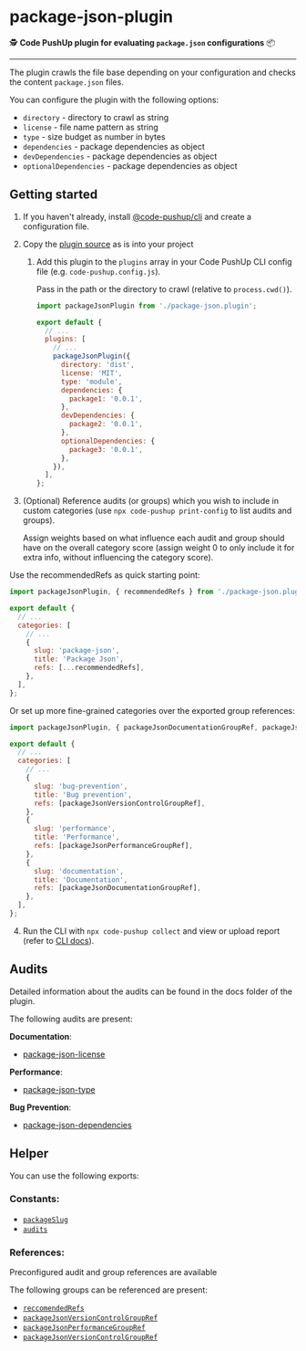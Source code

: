 # package-json-plugin

🕵️ **Code PushUp plugin for evaluating `package.json` configurations** 📦

---

The plugin crawls the file base depending on your configuration and checks the content `package.json` files.

You can configure the plugin with the following options:

- `directory` - directory to crawl as string
- `license` - file name pattern as string
- `type` - size budget as number in bytes
- `dependencies` - package dependencies as object
- `devDependencies` - package dependencies as object
- `optionalDependencies` - package dependencies as object

## Getting started

1. If you haven't already, install [@code-pushup/cli](../cli/README.md) and create a configuration file.

2. Copy the [plugin source](../file-size) as is into your project

   1. Add this plugin to the `plugins` array in your Code PushUp CLI config file (e.g. `code-pushup.config.js`).

      Pass in the path or the directory to crawl (relative to `process.cwd()`).

      ```js
      import packageJsonPlugin from './package-json.plugin';

      export default {
        // ...
        plugins: [
          // ...
          packageJsonPlugin({
            directory: 'dist',
            license: 'MIT',
            type: 'module',
            dependencies: {
              package1: '0.0.1',
            },
            devDependencies: {
              package2: '0.0.1',
            },
            optionalDependencies: {
              package3: '0.0.1',
            },
          }),
        ],
      };
      ```

3. (Optional) Reference audits (or groups) which you wish to include in custom categories (use `npx code-pushup print-config` to list audits and groups).

   Assign weights based on what influence each audit and group should have on the overall category score (assign weight 0 to only include it for extra info, without influencing the category score).

Use the recommendedRefs as quick starting point:

```js
import packageJsonPlugin, { recommendedRefs } from './package-json.plugin';

export default {
  // ...
  categories: [
    // ...
    {
      slug: 'package-json',
      title: 'Package Json',
      refs: [...recommendedRefs],
    },
  ],
};
```

Or set up more fine-grained categories over the exported group references:

```js
import packageJsonPlugin, { packageJsonDocumentationGroupRef, packageJsonPerformanceGroupRef, packageJsonVersionControlGroupRef } from './file-size.plugin';

export default {
  // ...
  categories: [
    // ...
    {
      slug: 'bug-prevention',
      title: 'Bug prevention',
      refs: [packageJsonVersionControlGroupRef],
    },
    {
      slug: 'performance',
      title: 'Performance',
      refs: [packageJsonPerformanceGroupRef],
    },
    {
      slug: 'documentation',
      title: 'Documentation',
      refs: [packageJsonDocumentationGroupRef],
    },
  ],
};
```

4. Run the CLI with `npx code-pushup collect` and view or upload report (refer to [CLI docs](../cli/README.md)).

## Audits

Detailed information about the audits can be found in the docs folder of the plugin.

The following audits are present:

**Documentation**:

- [package-json-license](./docs/license.audit.md)

**Performance**:

- [package-json-type](./docs/type.audit.md)

**Bug Prevention**:

- [package-json-dependencies](./docs/dependencies.audit.md)

## Helper

You can use the following exports:

### Constants:

- [`packageSlug`](./src/constants.ts#L5)
- [`audits`](./src/constants.ts#L6)

### References:

Preconfigured audit and group references are available

The following groups can be referenced are present:

- [`reccomendedRefs`](./src/scoring.ts#L65)
- [`packageJsonVersionControlGroupRef`](./src/scoring.ts#L20)
- [`packageJsonPerformanceGroupRef`](./src/scoring.ts#L39)
- [`packageJsonVersionControlGroupRef`](./src/scoring.ts#L58)
